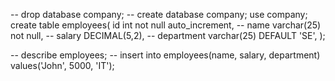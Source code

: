 -- drop database company;
-- create database company;
use company;
create table employees(
    id int not null auto_increment,
    -- name varchar(25) not null,
    -- salary DECIMAL(5,2),
    -- department varchar(25) DEFAULT 'SE',
); 

-- describe employees;
-- insert into employees(name, salary, department) values('John', 5000, 'IT');